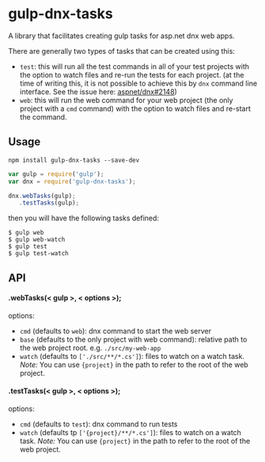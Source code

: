 # gulp-dnx-tasks

A library that facilitates creating gulp tasks for asp.net dnx web apps.

There are generally two types of tasks that can be created using this:

- `test`: this will run all the test commands in all of your test projects with the option to watch files and re-run the tests for each project. (at the time of writing this, it is not possible to achieve this by `dnx` command line interface. See the issue here: [aspnet/dnx#2148](https://github.com/aspnet/dnx/issues/2148))
- `web`: this will run the web command for your web project (the only project with
a `cmd` command) with the option to watch files and re-start the command.

## Usage

```
npm install gulp-dnx-tasks --save-dev
```

```js
var gulp = require('gulp');
var dnx = require('gulp-dnx-tasks');

dnx.webTasks(gulp);
   .testTasks(gulp);
```

then you will have the following tasks defined:
```
$ gulp web
$ gulp web-watch
$ gulp test
$ gulp test-watch
```

## API

#### .webTasks(< gulp >, < options >);

options:
- `cmd` (defaults to `web`): dnx command to start the web server
- `base` (defaults to the only project with web command): relative path
to the web project root. e.g. `./src/my-web-app`
- `watch` (defaults to `['./src/**/*.cs']`): files to watch on a watch task.
    *Note:* You can use `{project}` in the path to refer to the root of the web project.

#### .testTasks(< gulp >, < options >);

options:
- `cmd` (defaults to `test`): dnx command to run tests
- `watch` (defaults tp `['{project}/**/*.cs']`): files to watch on a watch task.
    *Note:* You can use `{project}` in the path to refer to the root of the web project.
